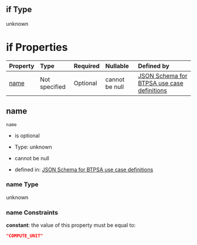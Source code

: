 ## if Type

unknown

# if Properties

| Property      | Type          | Required | Nullable       | Defined by                                                                                                                                                                                                        |
| :------------ | :------------ | :------- | :------------- | :---------------------------------------------------------------------------------------------------------------------------------------------------------------------------------------------------------------- |
| [name](#name) | Not specified | Optional | cannot be null | [JSON Schema for BTPSA use case definitions](btpsa-usecase-properties-services-items-allof-1-then-allof-22-if-properties-name.md "undefined#/properties/services/items/allOf/1/then/allOf/22/if/properties/name") |

## name



`name`

*   is optional

*   Type: unknown

*   cannot be null

*   defined in: [JSON Schema for BTPSA use case definitions](btpsa-usecase-properties-services-items-allof-1-then-allof-22-if-properties-name.md "undefined#/properties/services/items/allOf/1/then/allOf/22/if/properties/name")

### name Type

unknown

### name Constraints

**constant**: the value of this property must be equal to:

```json
"COMPUTE_UNIT"
```
